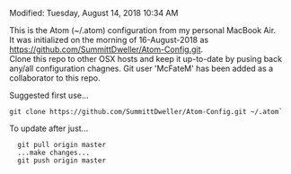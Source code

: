 Modified: Tuesday, August 14, 2018 10:34 AM

This is the Atom (~/.atom) configuration from my personal MacBook Air.  
It was initialized on the morning of 16-August-2018 as https://github.com/SummittDweller/Atom-Config.git.  
Clone this repo to other OSX hosts and keep it up-to-date by pusing back any/all configuration chagnes.
Git user 'McFateM' has been added as a collaborator to this repo.

Suggested first use...  
  
  ```
  git clone https://github.com/SummittDweller/Atom-Config.git ~/.atom`
  ```

To update after just...  

```
  git pull origin master  
  ...make changes...  
  git push origin master  
```


